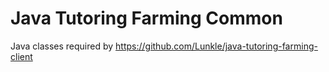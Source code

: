 # Java Tutoring Farming Common

Java classes required by https://github.com/Lunkle/java-tutoring-farming-client
